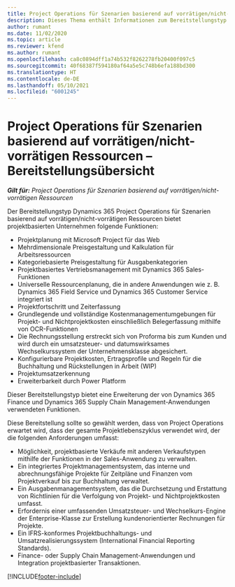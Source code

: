 ```yaml
---
title: Project Operations für Szenarien basierend auf vorrätigen/nicht-vorrätigen Ressourcen – Bereitstellungsübersicht
description: Dieses Thema enthält Informationen zum Bereitstellungstyp Project Operations für Szenarien basierend auf vorrätigen/nicht-vorrätigen Ressourcen.
author: rumant
ms.date: 11/02/2020
ms.topic: article
ms.reviewer: kfend
ms.author: rumant
ms.openlocfilehash: ca8c0894dff1a74b532f8262278fb20400f097c5
ms.sourcegitcommit: 40f68387f594180af64a5e5c748b6efa188bd300
ms.translationtype: HT
ms.contentlocale: de-DE
ms.lasthandoff: 05/10/2021
ms.locfileid: "6001245"
---
```

# <a name="project-operations-for-resourcenon-stocked-based-scenarios-deployment-overview"></a>Project Operations für Szenarien basierend auf vorrätigen/nicht-vorrätigen Ressourcen – Bereitstellungsübersicht

_**Gilt für:** Project Operations für Szenarien basierend auf vorrätigen/nicht-vorrätigen Ressourcen_

Der Bereitstellungstyp Dynamics 365 Project Operations für Szenarien basierend auf vorrätigen/nicht-vorrätigen Ressourcen bietet projektbasierten Unternehmen folgende Funktionen:

- Projektplanung mit Microsoft Project für das Web
- Mehrdimensionale Preisgestaltung und Kalkulation für Arbeitsressourcen
- Kategoriebasierte Preisgestaltung für Ausgabenkategorien
- Projektbasiertes Vertriebsmanagement mit Dynamics 365 Sales-Funktionen
- Universelle Ressourcenplanung, die in andere Anwendungen wie z. B. Dynamics 365 Field Service und Dynamics 365 Customer Service integriert ist
- Projektfortschritt und Zeiterfassung
- Grundlegende und vollständige Kostenmanagementumgebungen für Projekt- und Nichtprojektkosten einschließlich Belegerfassung mithilfe von OCR-Funktionen
- Die Rechnungsstellung erstreckt sich von Proforma bis zum Kunden und wird durch ein umsatzsteuer- und datumswirksames Wechselkurssystem der Unternehmensklasse abgesichert.
- Konfigurierbare Projektkosten, Ertragsprofile und Regeln für die Buchhaltung und Rückstellungen in Arbeit (WIP)
- Projektumsatzerkennung
- Erweiterbarkeit durch Power Platform

Dieser Bereitstellungstyp bietet eine Erweiterung der von Dynamics 365 Finance und Dynamics 365 Supply Chain Management-Anwendungen verwendeten Funktionen.

Diese Bereitstellung sollte so gewählt werden, dass von Project Operations erwartet wird, dass der gesamte Projektlebenszyklus verwendet wird, der die folgenden Anforderungen umfasst:

- Möglichkeit, projektbasierte Verkäufe mit anderen Verkaufstypen mithilfe der Funktionen in der Sales-Anwendung zu verwalten.
- Ein integriertes Projektmanagementsystem, das interne und abrechnungsfähige Projekte für Zeitpläne und Finanzen vom Projektverkauf bis zur Buchhaltung verwaltet.
- Ein Ausgabenmanagementsystem, das die Durchsetzung und Erstattung von Richtlinien für die Verfolgung von Projekt- und Nichtprojektkosten umfasst.
- Erfordernis einer umfassenden Umsatzsteuer- und Wechselkurs-Engine der Enterprise-Klasse zur Erstellung kundenorientierter Rechnungen für Projekte.
- Ein IFRS-konformes Projektbuchhaltungs- und Umsatzrealisierungssystem (International Financial Reporting Standards).
- Finance- oder Supply Chain Management-Anwendungen und Integration projektbasierter Transaktionen.


[!INCLUDE[footer-include](../includes/footer-banner.md)]